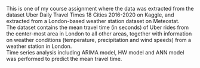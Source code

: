 This is one of my course assignment where the data was extracted from the dataset Uber Daily Travel Times 18 Cities 2016-2020 on Kaggle, and extracted from a London-based weather station dataset on Meteostat.<br />
The dataset contains the mean travel time (in seconds) of Uber rides from the center-most area in London to all other areas, together with information on weather conditions
(temperature, precipitation and wind speeds) from a weather station in London. <br />
Time series analysis including ARIMA model, HW model and ANN model was performed to predict the mean travel time. 

